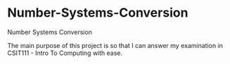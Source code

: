 # Number-Systems-Conversion
Number Systems Conversion

The main purpose of this project is so that I can answer my examination in CSIT111 - Intro To Computing with ease.
